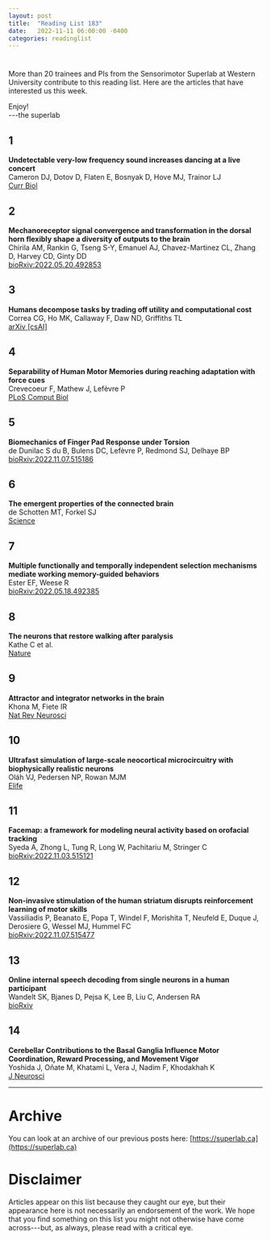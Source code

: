 ```yaml
---
layout: post
title:  "Reading List 183"
date:   2022-11-11 06:00:00 -0400
categories: readinglist
---
```


# 

More than 20 trainees and PIs from the Sensorimotor Superlab at Western University contribute to this reading list. Here are the articles that have interested us this week.

Enjoy!  
---the superlab

## 1
**Undetectable very-low frequency sound increases dancing at a live concert**  
Cameron DJ, Dotov D, Flaten E, Bosnyak D, Hove MJ, Trainor LJ  
[Curr Biol](https://www.cell.com/article/S0960982222015354/abstract)

## 2
**Mechanoreceptor signal convergence and transformation in the dorsal horn flexibly shape a diversity of outputs to the brain**  
Chirila AM, Rankin G, Tseng S-Y, Emanuel AJ, Chavez-Martinez CL, Zhang D, Harvey CD, Ginty DD  
[bioRxiv:2022.05.20.492853](https://www.biorxiv.org/content/10.1101/2022.05.20.492853v1)

## 3
**Humans decompose tasks by trading off utility and computational cost**  
Correa CG, Ho MK, Callaway F, Daw ND, Griffiths TL  
[arXiv [csAI]](https://arxiv.org/abs/2211.03890)

## 4
**Separability of Human Motor Memories during reaching adaptation with force cues**  
Crevecoeur F, Mathew J, Lefèvre P  
[PLoS Comput Biol](https://dx.doi.org/10.1371/journal.pcbi.1009966)

## 5
**Biomechanics of Finger Pad Response under Torsion**  
de Dunilac S du B, Bulens DC, Lefèvre P, Redmond SJ, Delhaye BP  
[bioRxiv:2022.11.07.515186](https://www.biorxiv.org/content/10.1101/2022.11.07.515186v1)

## 6
**The emergent properties of the connected brain**  
de Schotten MT, Forkel SJ  
[Science](https://www.science.org/doi/abs/10.1126/science.abq2591)

## 7
**Multiple functionally and temporally independent selection mechanisms mediate working memory-guided behaviors**  
Ester EF, Weese R  
[bioRxiv:2022.05.18.492385](https://www.biorxiv.org/content/10.1101/2022.05.18.492385v5)

## 8
**The neurons that restore walking after paralysis**  
Kathe C et al.  
[Nature](https://www.nature.com/articles/s41586-022-05385-7)

## 9
**Attractor and integrator networks in the brain**  
Khona M, Fiete IR  
[Nat Rev Neurosci](https://dx.doi.org/10.1038/s41583-022-00642-0)

## 10
**Ultrafast simulation of large-scale neocortical microcircuitry with biophysically realistic neurons**  
Oláh VJ, Pedersen NP, Rowan MJM  
[Elife](https://dx.doi.org/10.7554/eLife.79535)

## 11
**Facemap: a framework for modeling neural activity based on orofacial tracking**  
Syeda A, Zhong L, Tung R, Long W, Pachitariu M, Stringer C  
[bioRxiv:2022.11.03.515121](https://www.biorxiv.org/content/10.1101/2022.11.03.515121v1)

## 12
**Non-invasive stimulation of the human striatum disrupts reinforcement learning of motor skills**  
Vassiliadis P, Beanato E, Popa T, Windel F, Morishita T, Neufeld E, Duque J, Derosiere G, Wessel MJ, Hummel FC  
[bioRxiv:2022.11.07.515477](https://www.biorxiv.org/content/10.1101/2022.11.07.515477v1)

## 13
**Online internal speech decoding from single neurons in a human participant**  
Wandelt SK, Bjanes D, Pejsa K, Lee B, Liu C, Andersen RA  
[bioRxiv](https://www.medrxiv.org/content/10.1101/2022.11.02.22281775v1.abstract)

## 14
**Cerebellar Contributions to the Basal Ganglia Influence Motor Coordination, Reward Processing, and Movement Vigor**  
Yoshida J, Oñate M, Khatami L, Vera J, Nadim F, Khodakhah K  
[J Neurosci](https://www.jneurosci.org/content/42/45/8406)



---
# Archive
You can look at an archive of our previous posts here: [https://superlab.ca](https://superlab.ca)


# Disclaimer
Articles appear on this list because they caught our eye, but their appearance here is not necessarily an endorsement of the work. We hope that you find something on this list you might not otherwise have come across---but, as always, please read with a critical eye.

